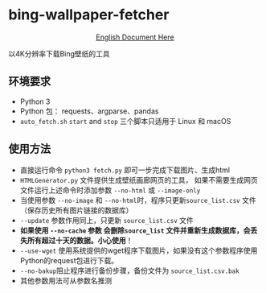 # bing-wallpaper-fetcher
<p align='center'>
    <a href="README.md"> English Document Here </a>
</p>

以4K分辨率下载Bing壁纸的工具

## 环境要求
- Python 3
- Python 包： requests、argparse、pandas
- `auto_fetch.sh` `start` and `stop` 三个脚本只适用于  Linux 和 macOS

## 使用方法
- 直接运行命令 `python3 fetch.py` 即可一步完成下载图片、生成html
- `HTMLGenerator.py` 文件提供生成壁纸画廊网页的工具， 如果不需要生成网页文件运行上述命令时添加参数 `--no-html` 或 `--image-only`
- 当使用参数 `--no-image` 和  `--no-html`时，程序只更新`source_list.csv` 文件（保存历史所有图片链接的数据库）   
- `--update` 参数作用同上，只更新 `source_list.csv` 文件
- **如果使用 `--no-cache` 参数 会删除`source_list` 文件并重新生成数据库，会丢失所有超过十天的数据。小心使用**！
- `--use-wget` 使用系统提供的wget程序下载图片，如果没有这个参数程序使用Python的request包进行下载。
- `--no-bakup`阻止程序进行备份步骤，备份文件为 `source_list.csv.bak`
- 其他参数用法可从参数名推测
